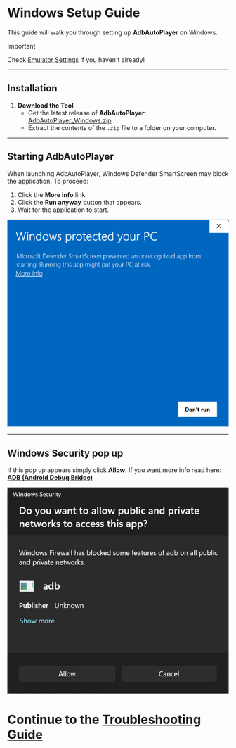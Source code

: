 # Windows Setup Guide

This guide will walk you through setting up **AdbAutoPlayer** on Windows.

> [!IMPORTANT]
> Check [Emulator Settings](emulator-settings.md) if you haven't already!

---

## Installation

1. **Download the Tool**
   - Get the latest release of **AdbAutoPlayer**:
     [AdbAutoPlayer_Windows.zip](https://github.com/yulesxoxo/AdbAutoPlayer/releases/latest).
   - Extract the contents of the `.zip` file to a folder on your computer.

---

## Starting AdbAutoPlayer

When launching AdbAutoPlayer, Windows Defender SmartScreen may block the application. To proceed:
1. Click the **More info** link.
2. Click the **Run anyway** button that appears.
3. Wait for the application to start.

![Windows Protected Your PC](../images/windows/windows_protected_your_pc.png)

---

## Windows Security pop up

If this pop up appears simply click **Allow**. If you want more info read here: [**ADB (Android Debug Bridge)**](https://developer.android.com/tools/adb)

![windows_security_adb.png](../images/windows/windows_security_adb.png)

# Continue to the [Troubleshooting Guide](troubleshoot.md)
